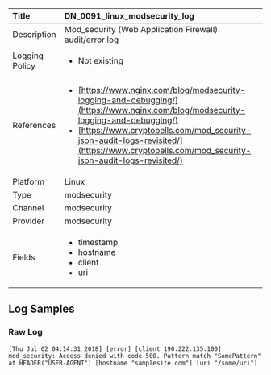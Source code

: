 | Title          | DN_0091_linux_modsecurity_log       |
|:---------------|:------------------|
| Description    | Mod_security (Web Application Firewall) audit/error log |
| Logging Policy | <ul><li> Not existing </li></ul> |
| References     | <ul><li>[https://www.nginx.com/blog/modsecurity-logging-and-debugging/](https://www.nginx.com/blog/modsecurity-logging-and-debugging/)</li><li>[https://www.cryptobells.com/mod_security-json-audit-logs-revisited/](https://www.cryptobells.com/mod_security-json-audit-logs-revisited/)</li></ul> |
| Platform       | Linux    |
| Type           | modsecurity        |
| Channel        | modsecurity     |
| Provider       | modsecurity    |
| Fields         | <ul><li>timestamp</li><li>hostname</li><li>client</li><li>uri</li></ul> |


## Log Samples

### Raw Log

```
[Thu Jul 02 04:14:31 2018] [error] [client 190.222.135.100] mod_security: Access denied with code 500. Pattern match "SomePattern" at HEADER("USER-AGENT") [hostname "samplesite.com"] [uri "/some/uri"]

```




